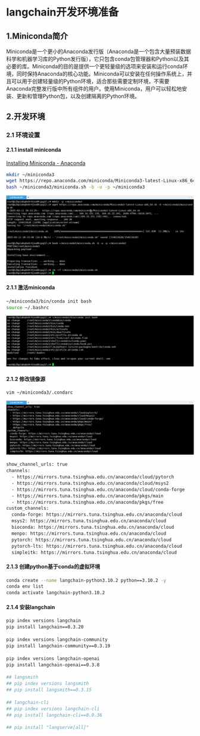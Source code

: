# langchain开发环境准备

## 1.Miniconda简介

Miniconda是一个更小的Anaconda发行版（Anaconda是一个包含大量预装数据科学和机器学习库的Python发行版），它只包含conda包管理器和Python以及其必要的库。Miniconda的目的是提供一个更轻量级的选项来安装和运行conda环境，同时保持Anaconda的核心功能。Miniconda可以安装在任何操作系统上，并且可以用于创建轻量级的Python环境，适合那些需要定制环境，不需要Anaconda完整发行版中所有组件的用户。使用Miniconda，用户可以轻松地安装、更新和管理Python包，以及创建隔离的Python环境。

## 2.开发环境

### 2.1 环境设置

#### 2.1.1 install miniconda

[Installing Miniconda - Anaconda](https://www.anaconda.com/docs/getting-started/miniconda/install#macos-linux-installation)

```bash
mkdir ~/miniconda3
wget https://repo.anaconda.com/miniconda/Miniconda3-latest-Linux-x86_64.sh -O ~/miniconda3/miniconda.sh
bash ~/miniconda3/miniconda.sh -b -u -p ~/miniconda3
```

![](images/2025-03-11_145436.png)

#### 2.1.1 激活miniconda

```bash
~/miniconda3/bin/conda init bash
source ~/.bashrc
```

![](images/2025-03-11_152026.png)

#### 2.1.2 修改镜像源

```bash
vim ~/miniconda3/.condarc
```

![](images/2025-03-11_160314.png)

```bash
show_channel_urls: true
channels:
  - https://mirrors.tuna.tsinghua.edu.cn/anaconda/cloud/pytorch
  - https://mirrors.tuna.tsinghua.edu.cn/anaconda/cloud/msys2
  - https://mirrors.tuna.tsinghua.edu.cn/anaconda/cloud/conda-forge
  - https://mirrors.tuna.tsinghua.edu.cn/anaconda/pkgs/main
  - https://mirrors.tuna.tsinghua.edu.cn/anaconda/pkgs/free
custom_channels:
  conda-forge: https://mirrors.tuna.tsinghua.edu.cn/anaconda/cloud
  msys2: https://mirrors.tuna.tsinghua.edu.cn/anaconda/cloud
  bioconda: https://mirrors.tuna.tsinghua.edu.cn/anaconda/cloud
  menpo: https://mirrors.tuna.tsinghua.edu.cn/anaconda/cloud
  pytorch: https://mirrors.tuna.tsinghua.edu.cn/anaconda/cloud
  pytorch-lts: https://mirrors.tuna.tsinghua.edu.cn/anaconda/cloud
  simpleitk: https://mirrors.tuna.tsinghua.edu.cn/anaconda/cloud
```

#### 2.1.3 创建python基于conda的虚拟环境

```bash
conda create --name langchain-python3.10.2 python==3.10.2 -y
conda env list
conda activate langchain-python3.10.2
```

#### 2.1.4 安装langchain

```bash
pip index versions langchain
pip install langchain==0.3.20

pip index versions langchain-community
pip install langchain-community==0.3.19

pip index versions langchain-openai
pip install langchain-openai==0.3.8

## langsmith 
## pip index versions langsmith 
## pip install langsmith==0.3.15

## langchain-cli
## pip index versions langchain-cli 
## pip install langchain-cli==0.0.36

## pip install "langserve[all]"
```


